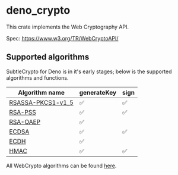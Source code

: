 # deno_crypto

This crate implements the Web Cryptography API.

Spec: https://www.w3.org/TR/WebCryptoAPI/

## Supported algorithms

SubtleCrypto for Deno is in it's early stages; below is the supported algorithms
and functions.

| Algorithm name                                                        | generateKey        | sign               |
| --------------------------------------------------------------------- | ------------------ | ------------------ |
| [RSASSA-PKCS1-v1_5](https://www.w3.org/TR/WebCryptoAPI/#rsassa-pkcs1) | :white_check_mark: | :white_check_mark: |
| [RSA-PSS](https://www.w3.org/TR/WebCryptoAPI/#rsa-pss)                | :white_check_mark: | :white_check_mark: |
| [RSA-OAEP](https://www.w3.org/TR/WebCryptoAPI/#rsa-oaep)              | :white_check_mark: |                    |
| [ECDSA](https://www.w3.org/TR/WebCryptoAPI/#ecdsa)                    | :white_check_mark: | :white_check_mark: |
| [ECDH](https://www.w3.org/TR/WebCryptoAPI/#ecdh)                      | :white_check_mark: |                    |
| [HMAC](https://www.w3.org/TR/WebCryptoAPI/#hmac)                      | :white_check_mark: | :white_check_mark: |

All WebCrypto algorithms can be found
[here](https://www.w3.org/TR/WebCryptoAPI/#algorithm-overview).

